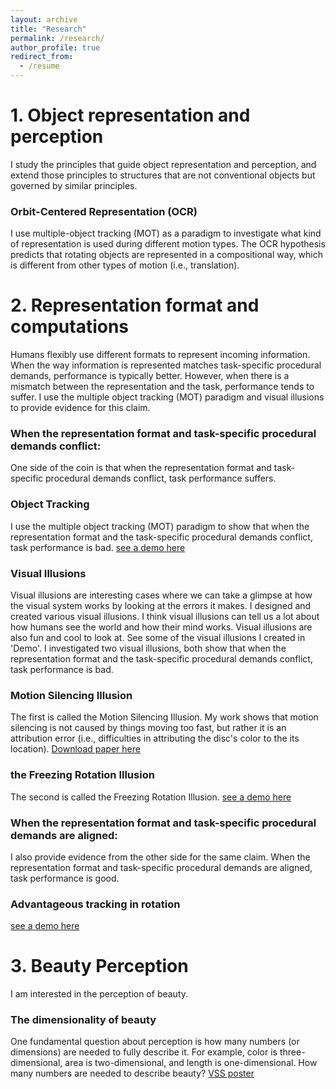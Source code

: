 ```yaml
---
layout: archive
title: "Research"
permalink: /research/
author_profile: true
redirect_from:
  - /resume
---
```



# 1. Object representation and perception

I study the principles that guide object representation and perception, and extend those principles to structures that are not conventional objects but governed by similar principles. 
### Orbit-Centered Representation (OCR)
I use multiple-object tracking (MOT) as a paradigm to investigate what kind of representation is used during different motion types. The OCR hypothesis predicts that rotating objects are represented in a compositional way, which is different from other types of motion (i.e., translation). 

# 2. Representation format and computations

Humans flexibly use different formats to represent incoming information. When the way information is represented matches task-specific procedural demands, performance is typically better. However, when there is a mismatch between the representation and the task, performance tends to suffer. I use the multiple object tracking (MOT) paradigm and visual illusions to provide evidence for this claim. 

### When the representation format and task-specific procedural demands conflict:
One side of the coin is that when the representation format and task-specific procedural demands conflict, task performance suffers.

### Object Tracking
I use the multiple object tracking (MOT) paradigm to show that when the representation format and the task-specific procedural demands conflict, task performance is bad.
[see a demo here](https://qihan.visualthinkingresearch.com/qihan/wu-flombaum-2024-the-motion-silencing-illusion-depends-on-object-centered-representation.pdf)
### Visual Illusions
Visual illusions are interesting cases where we can take a glimpse at how the visual system works by looking at the errors it makes. I designed and created various visual illusions. I think visual illusions can tell us a lot about how humans see the world and how their mind works. Visual illusions are also fun and cool to look at. See some of the visual illusions I created in 'Demo'. 
I investigated two visual illusions, both show that when the representation format and the task-specific procedural demands conflict, task performance is bad.
### Motion Silencing Illusion
The first is called the Motion Silencing Illusion. My work shows that motion silencing is not caused by things moving too fast, but rather it is an attribution error (i.e., difficulties in attributing the disc's color to the its location).
[Download paper here](https://qihan.visualthinkingresearch.com/qihan/wu-flombaum-2024-the-motion-silencing-illusion-depends-on-object-centered-representation.pdf)
### the Freezing Rotation Illusion
The second is called the Freezing Rotation Illusion. 
[see a demo here](https://qihan.visualthinkingresearch.com/qihan/wu-flombaum-2024-the-motion-silencing-illusion-depends-on-object-centered-representation.pdf)

### When the representation format and task-specific procedural demands are aligned:
I also provide evidence from the other side for the same claim. When the representation format and task-specific procedural demands are aligned, task performance is good.

### Advantageous tracking in rotation

[see a demo here](https://qihan.visualthinkingresearch.com/qihan/wu-flombaum-2024-the-motion-silencing-illusion-depends-on-object-centered-representation.pdf)

# 3. Beauty Perception

I am interested in the perception of beauty. 

### The dimensionality of beauty
One fundamental question about perception is how many numbers (or dimensions) are needed to fully describe it. For example, color is three-dimensional, area is two-dimensional, and length is one-dimensional. How many numbers are needed to describe beauty?
<a href="https://qihan.visualthinkingresearch.com/qihan/VSS_2019_Qihan_Wu">VSS poster</a>




